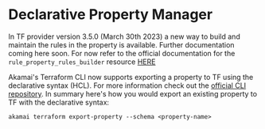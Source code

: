 # Declarative Property Manager

In TF provider version 3.5.0 (March 30th 2023) a new way to build and maintain the rules in the property is available. Further documentation coming here soon. For now refer to the official documentation for the `rule_property_rules_builder` resource [HERE](https://techdocs.akamai.com/terraform/docs/rules-builder)

Akamai's Terraform CLI now supports exporting a property to TF using the declarative syntax (HCL). For more information check out the [official CLI repository](https://github.com/akamai/cli-terraform#property-manager-properties).
In summary here's how you would export an existing property to TF with the declarative syntax:
```
akamai terraform export-property --schema <property-name>
```